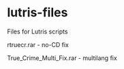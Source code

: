 # lutris-files
Files for Lutris scripts

rtruecr.rar - no-CD fix

True_Crime_Multi_Fix.rar - multilang fix

